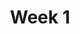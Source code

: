 ---
    title: Week 1
    weekNumber: 1
    days:
      - date: 2022-9-26
        events:
          "**LEC 2**{: .label .label-lecture } [Association and Causality](https://datahub.ucsd.edu/hub/user-redirect/git-pull?repo=https%3A%2F%2Fgithub.com%2Fdsc-courses%2Fdsc10-2022-fa&urlpath=tree%2Fdsc10-2022-fa%2Flectures%2Flec02%2Flec02.ipynb&branch=main) [✏️](resources/lectures/lec02/lec02.html)":
            "[CIT 2, 2.1-2.5](https://inferentialthinking.com/chapters/02/causality-and-experiments.html)"
                
          "**DIS 1**{: .label .label-disc } [Association and Causality](https://practice.dsc10.com/disc01)":
      - date: 2022-9-28
        events:
          "**LEC 3**{: .label .label-lecture } [Expressions and Data Types](http://datahub.ucsd.edu/user-redirect/git-sync?repo=https://github.com/dsc-courses/dsc10-2022-fa&subPath=lectures/lec03/lec03.ipynb) [✏️](resources/lectures/lec03/lec03.html)":
            "[BPD 1-6](https://notes.dsc10.com/01-getting_started/tools.html)"
                
      - date: 2022-9-30
        events:
          "**LEC 4**{: .label .label-lecture } [Strings and Arrays](http://datahub.ucsd.edu/user-redirect/git-sync?repo=https://github.com/dsc-courses/dsc10-2022-fa&subPath=lectures/lec04/lec04.ipynb) [✏️](resources/lectures/lec04/lec04.html) ([video](https://www.youtube.com/watch?v=w_witptT6Ts))":
            "[BPD 7-8](https://notes.dsc10.com/02-data_sets/arrays.html)"
                
      - date: 2022-10-1
        events:
          
          "**Lab 1**{: .label .label-lab } **[Expressions and Data Types](https://datahub.ucsd.edu/hub/user-redirect/git-pull?repo=https%3A%2F%2Fgithub.com%2Fdsc-courses%2Fdsc10-2022-fa&urlpath=tree%2Fdsc10-2022-fa%2Flabs%2Flab01%2Flab01.ipynb&branch=main)**":
---